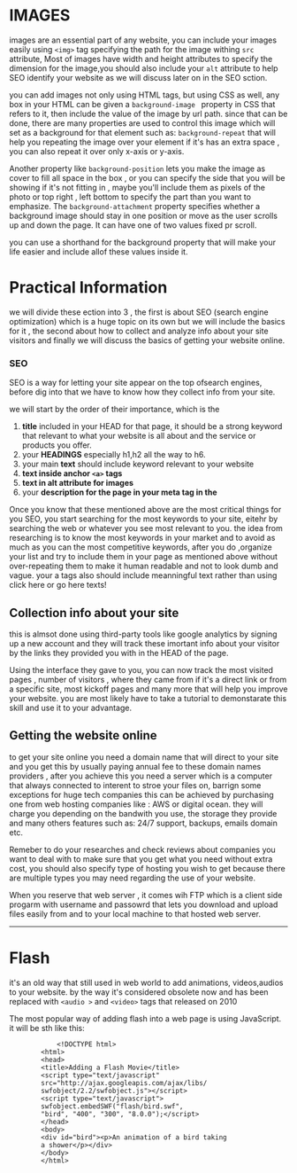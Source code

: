 # IMAGES 

images are an essential part of any website, you can include your images easily using ` <img> ` tag specifying the path for the image withing `src` attribute, Most of images have width and height attributes to specify the dimension for the image,you should also include your `alt` attribute to help SEO identify your website as we will discuss later on in the SEO sction. 

you can add images not only using HTML tags, but using CSS as well, any box in your HTML can be given a ` background-image  ` property in CSS that refers to it, then include the value of the image by url path. since that can be done, there are many properties are used to control this image which will set as a background for that element such as: ` background-repeat ` that will help you repeating the image over your element if it's has an extra space , you can also repeat it over only x-axis or y-axis. 

Another property like ` background-position ` lets you make the image as cover to fill all space in the box , or you can specify the side that you will be showing if it's not fitting in , maybe you'll include them as pixels of the photo or top right , left bottom to specify the part than you want to emphasize. The `background-attachment` property specifies whether a background image should stay in one position or move as the user scrolls up and down the page. It can have one of two values fixed pr scroll.

you can use a shorthand for the background property that will make your life easier and include allof these values inside it. 


# Practical Information 

we will divide these ection into 3 , the first is about SEO (search engine optimization) which is a huge topic on its own but we will include the basics for it , the second about how to collect and analyze info about your site visitors and finally we will discuss the basics of getting your website online. 

### SEO 

SEO is a way for letting your site appear on the top ofsearch engines, before dig into that we have to know how they collect info from your site.

we will start by the order of their importance, which is the 
1. **title** included in your HEAD for that page, it should be a strong keyword that relevant to what your website is all about and the service or products you offer. 
2. your **HEADINGS** especially h1,h2 all the way to h6.
3. your main **text** should include keyword relevant to your website 
4. **text inside anchor ` <a> ` tags** 
5. **text in alt attribute for images**  
6. your **description for the page in your meta tag in the <HEAD>**

Once you know that these mentioned above are the most critical things for you SEO, you start searching for the most keywords to your site, eitehr by searching the web or whatever you see most relevant to you. the idea from researching is to know the most keywords in your market and to avoid as much as you can the most competitive keywords, after you do ,organize your list and try to include them in your page as mentioned above without over-repeating them to make it human readable and not to look dumb and vague. your a tags also should include meanningful text rather than using click here or go here texts!

## Collection info about your site

this is almsot done using third-party tools like google analytics by signing up a new account and they will track these imortant info about your visitor by the links they provided you with in the HEAD of the page. 

Using the interface they gave to you, you can now track the most visited pages , number of visitors , where they came from if it's a direct link or from a specific site, most kickoff pages and many more that will help you improve your website. you are most likely have to take a tutorial to demonstarate this skill and use it to your advantage. 

## Getting the website online

to get your site online you need a domain name that will direct to your site and you get this by usually paying annual fee to these domain names providers , after you achieve this you need a server which is a computer that always connected to interent to stroe your files on, barrign some exceptions for huge tech companies this can be achieved by purchasing one from web hosting companies like : AWS or digital ocean. they will charge you depending on the bandwith you use, the storage they provide and many others features such as: 24/7 support, backups, emails domain etc. 

Remeber to do your researches and check reviews about companies you want to deal with to make sure that you get what you need without extra cost, you should also specify type of hosting you wish to get because there are multiple types you may need regarding the use of your website. 

When you reserve that web server , it comes wih FTP which is a client side progarm with username and passowrd that lets you download and upload files easily from and to your local machine to that hosted web server. 

________ 

# Flash 

it's an old way that still used in web world to add animations, videos,audios to your website. by the way it's considered obsolete now and has been replaced with ` <audio > ` and ` <video> ` tags that released on 2010 

The most popular way of adding flash into a web page is using JavaScript. it will be sth like this: 

``` 
            <!DOCTYPE html>
        <html>
        <head>
        <title>Adding a Flash Movie</title>
        <script type="text/javascript"
        src="http://ajax.googleapis.com/ajax/libs/
        swfobject/2.2/swfobject.js"></script>
        <script type="text/javascript">
        swfobject.embedSWF("flash/bird.swf",
        "bird", "400", "300", "8.0.0");</script>
        </head>
        <body>
        <div id="bird"><p>An animation of a bird taking
        a shower</p></div>
        </body>
        </html>

``` 

